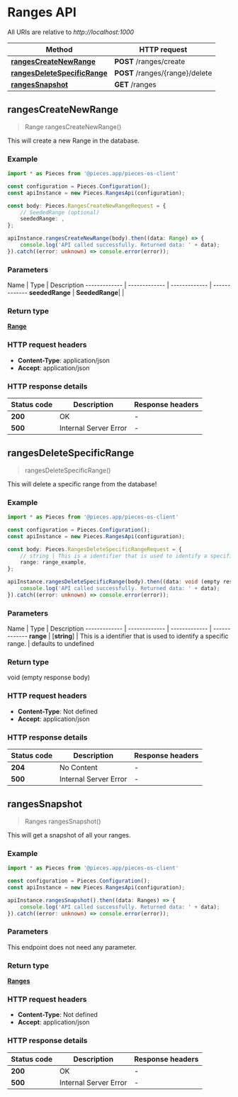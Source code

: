 # Ranges API

All URIs are relative to *http://localhost:1000*

Method | HTTP request
------------- | -------------
[**rangesCreateNewRange**](RangesApi#rangescreatenewrange) | **POST** /ranges/create
[**rangesDeleteSpecificRange**](RangesApi#rangesdeletespecificrange) | **POST** /ranges/\{range\}/delete
[**rangesSnapshot**](RangesApi#rangessnapshot) | **GET** /ranges


## **rangesCreateNewRange**
> Range rangesCreateNewRange()

This will create a new Range in the database.

### Example

```typescript
import * as Pieces from '@pieces.app/pieces-os-client'

const configuration = Pieces.Configuration();
const apiInstance = new Pieces.RangesApi(configuration);

const body: Pieces.RangesCreateNewRangeRequest = {
    // SeededRange (optional)
    seededRange: ,
};

apiInstance.rangesCreateNewRange(body).then((data: Range) => {
    console.log('API called successfully. Returned data: ' + data);
}).catch((error: unknown) => console.error(error));
```

### Parameters

Name | Type | Description
------------- | ------------- | ------------- | -------------
 **seededRange** | **SeededRange**|  |


### Return type

[**Range**](../models/Range)

### HTTP request headers

- **Content-Type**: application/json
- **Accept**: application/json


### HTTP response details
| Status code | Description | Response headers
|-------------|-------------|------------------
**200** | OK |  -  |
**500** | Internal Server Error |  -  |

## **rangesDeleteSpecificRange**
> rangesDeleteSpecificRange()

This will delete a specific range from the database!

### Example

```typescript
import * as Pieces from '@pieces.app/pieces-os-client'

const configuration = Pieces.Configuration();
const apiInstance = new Pieces.RangesApi(configuration);

const body: Pieces.RangesDeleteSpecificRangeRequest = {
    // string | This is a identifier that is used to identify a specific range.
    range: range_example,
};

apiInstance.rangesDeleteSpecificRange(body).then((data: void (empty response body)) => {
    console.log('API called successfully. Returned data: ' + data);
}).catch((error: unknown) => console.error(error));
```

### Parameters

Name | Type | Description
------------- | ------------- | ------------- | -------------
 **range** | [**string**] | This is a identifier that is used to identify a specific range. | defaults to undefined


### Return type

void (empty response body)

### HTTP request headers

- **Content-Type**: Not defined
- **Accept**: application/json


### HTTP response details
| Status code | Description | Response headers
|-------------|-------------|------------------
**204** | No Content |  -  |
**500** | Internal Server Error |  -  |

## **rangesSnapshot**
> Ranges rangesSnapshot()

This will get a snapshot of all your ranges.

### Example

```typescript
import * as Pieces from '@pieces.app/pieces-os-client'

const configuration = Pieces.Configuration();
const apiInstance = new Pieces.RangesApi(configuration);

apiInstance.rangesSnapshot().then((data: Ranges) => {
    console.log('API called successfully. Returned data: ' + data);
}).catch((error: unknown) => console.error(error));
```

### Parameters
This endpoint does not need any parameter.


### Return type

[**Ranges**](../models/Ranges)

### HTTP request headers

- **Content-Type**: Not defined
- **Accept**: application/json


### HTTP response details
| Status code | Description | Response headers
|-------------|-------------|------------------
**200** | OK |  -  |
**500** | Internal Server Error |  -  |


